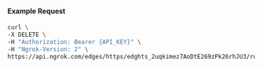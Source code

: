 <!-- Code generated for API Clients. DO NOT EDIT. -->

#### Example Request

```bash
curl \
-X DELETE \
-H "Authorization: Bearer {API_KEY}" \
-H "Ngrok-Version: 2" \
https://api.ngrok.com/edges/https/edghts_2uqkimez7AoDtE269zPk26rhJU3/routes/edghtsrt_2uqkisMbyJ0KIpIw7RAejuUAWcW
```
